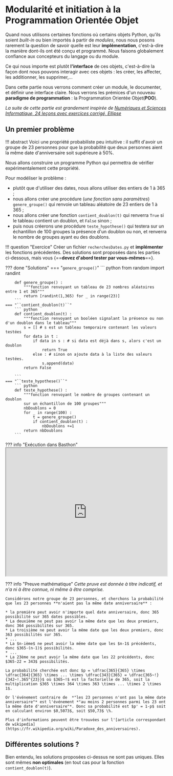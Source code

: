 # Modularité et initiation à la Programmation Orientée Objet

Quand nous utilisons certaines fonctions où certains objets Python, qu'ils soient *built-in* ou bien importés à partir de *modules*, nous nous posons rarement la question de savoir quelle est leur **implémentation**, c'est-à-dire la manière dont-ils ont été conçu et programmé. Nous faisons globalement confiance aux concepteurs du langage ou du module. 

Ce qui nous importe est plutôt **l'interface** de ces objets, c'est-à-dire la façon dont nous pouvons interagir avec ces objets : les créer, les affecter, les additionner, les supprimer,...

Dans cette partie nous verrons comment créer un module, le documenter, et définir une interface claire. Nous verrons les prémices d'un nouveau **paradigme de programmation** : la Programmation Orientée Objet(**POO**).

*La suite de cette partie est grandement inspirée de [Numériques et Sciences Informatique, 24 leçons avec exercices corrigé, Ellipse](https://www.editions-ellipses.fr/accueil/10445-specialite-numerique-et-sciences-informatiques-lecons-avec-exercices-corriges-terminale-nouveaux-programmes-9782340038554.html)*

## Un premier problème

!!! abstract 
	Voici une propriété probabiliste peu intuitive : il suffit d'avoir un groupe de
	23 personnes pour que la probabilité que deux personnes aient la même date
	d'anniversaire soit supérieure à 50%.
	
Nous allons construire un programme Python qui permettra de vérifier expérimentalement cette propriété.

Pour modéliser le problème :

* plutôt que d'utiliser des dates, nous allons utiliser des entiers de 1 à 365 ;
* nous allons créer une procédure (*une fonction sans paramètres*) ``genere_groupe()`` qui renvoie un tableau aléatoire de 23 entiers de 1 à 365 ;
* nous allons créer une fonction ``contient_doublon(t)`` qui renverra `True` si le tableau contient un doublon, et ``False`` sinon ;
* puis nous créerons une procédure ``teste_hypothese()`` qui testera sur un échantillon de 100 groupes la présence d'un doublon ou non, et renverra le nombre de groupes ayant eu des doublons.

!!! question "Exercice"
	Créer un fichier ``recherchesDates.py`` et **implémenter** les fonctions précédentes.
	Des solutions sont proposées dans les parties ci-dessous, mais vous {==**devez d'abord tester par vous-mêmes**==}.

??? done "Solutions"
	=== "``genere_groupe()``"
		``` python
		from random import randint
		
		def genere_groupe() :
			"""fonction renvoyant un tableau de 23 nombres aléatoires entre 1 et 365"""
			return [randint(1,365) for _ in range(23)]
		```
	=== "``contient_doublon(t)``"
		``` python
		def contient_doublon(t) :
			"""fonction renvoyant un booléen signalant la présence ou non d'un doublon dans le tableau"""
			s = [] # s est un tableau temporaire contenant les valeurs testées
			for data in t :
				if data in s : # si data est déjà dans s, alors c'est un doublon
					return True
				else : # sinon on ajoute data à la liste des valeurs testées.
					s.append(data)
			return False
			
		```
	=== "``teste_hypothese()``"
		``` python
		def teste_hypothese() :
			"""fonction renvoyant le nombre de groupes contenant un doublon
			sur un échantillon de 100 groupes"""
			nbDoublons = 0 
			for _ in range(100) :
				t = genere_groupe()
				if contient_doublon(t) :
					nbDoublons +=1
			return nbDoublons
		```

??? info "Exécution dans Basthon"
	<iframe src="https://console.basthon.fr/?script=eJyFU8Fq4zAQPTuQfxiyhzpsKUnD7qHQ27JfsLdSgmyNExVlxkijQv9mr_kO_9iOLKdJSssKg-UnzZv3ZsZd4AMEQ1Zf7tBzkPHLkcxnVTWfWexgh4QBt7vAqcd6CQ_zGehaLBYdUyuOCQLSK78ZEkgEYhqPJoFFuN8A8aEJGMH44WiEXd4jSUBYAwpsfv5QosIYUFIgeJoU1OtbPV1CxwG24Cgr22F9v1k-z2dFWsskTtm2llPjmWr5v7yGWaUgQXQ7Mj6j3kAfhmNEahE4qWYCe6N3J1qwhiJ4PFl7VxzhEZ6e4ZtuMF6ZF8zVNGp3FIk05lHvr8ZjClEvRFEZsRBlj9aIyTblZCEv173jER5yJleAnM8Ox5fhb1EXb7XErMTtzSRlEn_muqjxn5DwfIA-4kSeretjXjgJlkyaQQvkXczAJw7urjPEO9P3SLbOwcurzv42mkgHqzQvx-N2_9az7DFOk1V93jetfRmkPFVlEuNFYS_dVjGFDAzHdq9nzo8N1HFbrU6RY_8qan6VmNzFFSjyYdI0omiqRG98-A0y7L6cwKq6pP_-uFZoKsIZ_wfGJR4o" width="100%" height="400"> </iframe>
	
??? info "Preuve mathématique"
	*Cette pruve est donnée à titre indicatif, et n'a ni à être connue, ni même à être comprise.*
	
	Considérons notre groupe de 23 personnes, et cherchons la probabilité que les 23 personnes **n'aient pas la même date anniversaire** :
	
	* la première peut avoir n'importe quel date anniversaire, donc 365 possibilité sur 365 dates possibles.
	* La deuxième ne peut pas avoir la même date que les deux premiers, donc 364 possibilités sur 365.
	* La troisième ne peut avoir la même date que les deux premiers, donc 363 possibilités sur 365.
	* ...
	* La $n-ième$ ne peut avoir la même date que les $n-1$ précédents, donc $365-(n-1)$ possibilités.
	* ...
	* La 23ème ne peut avoir la même date que les 22 précédents, donc $365-22 = 343$ possibilités.
	
	La probabilité cherchée est donc $p = \dfrac{365}{365} \times \dfrac{364}{365} \times ... \times \dfrac{343}{365} = \dfrac{365~!}{342~!.365^{23}}$ où $365~!$ est la factorielle de 365, soit la multiplication $365 \times 364 \times 363 \times ... \times 2 \times 1$.
	
	Or l'événement contraire de  *"les 23 personnes n'ont pas la même date anniversaire"* est l'événement *"au moins 2 personnes parmi les 23 ont la même date d'anniversaire"*. Donc sa probabilité est $p' = 1-p$ soit en calculant environ $0,5073$, soit $50,73$ \%.
	
	Plus d'informations peuvent être trouvées sur l'[article correspondant de wikipedia](https://fr.wikipedia.org/wiki/Paradoxe_des_anniversaires).




## Différentes solutions ?

Bien entendu, les solutions proposées ci-dessus ne sont pas uniques. Elles sont mêmes **non optimales** (en tout cas pour la fonction `contient_doublon(t)`).
	
